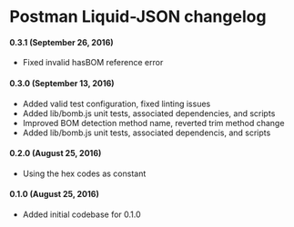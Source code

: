 # Postman Liquid-JSON changelog

#### 0.3.1 (September 26, 2016)
* Fixed invalid hasBOM reference error

#### 0.3.0 (September 13, 2016)
* Added valid test configuration, fixed linting issues
* Added lib/bomb.js unit tests, associated dependencies, and scripts
* Improved BOM detection method name, reverted trim method change
* Added lib/bomb.js unit tests, associated dependencis, and scripts

#### 0.2.0 (August 25, 2016)
* Using the hex codes as constant

#### 0.1.0 (August 25, 2016)
* Added initial codebase for 0.1.0

